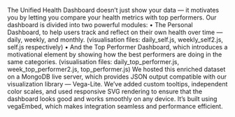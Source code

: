  The Unified Health Dashboard doesn’t just show your data — it motivates you by letting you compare your health metrics with top performers. 
 Our dashboard is divided into two powerful modules:
	• The Personal Dashboard, to help users track and reflect on their own health over time — daily, weekly, and monthly. (visualisation files: daily_self.js, weekly_self2.js, self.js respectively) 
	• And the Top Performer Dashboard, which introduces a motivational element by showing how the best performers are doing in the same categories. (visualisation files: daily_top_performer.js, week_top_performer2.js, top_performer.js) 
 We  hosted this enriched dataset on a MongoDB live server, which provides JSON output compatible with our visualization library — Vega-Lite. We’ve added custom tooltips, independent color scales, and used responsive SVG rendering to ensure that the dashboard looks good and works smoothly on any device. It’s built using vegaEmbed, which makes integration seamless and performance efficient.


